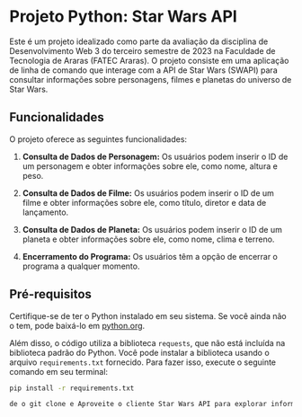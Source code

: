 # Projeto Python: Star Wars API

Este é um projeto idealizado como parte da avaliação da disciplina de Desenvolvimento Web 3 do terceiro semestre de 2023 na Faculdade de Tecnologia de
Araras (FATEC Araras). O projeto consiste em uma aplicação de linha de comando que interage com a API de Star Wars (SWAPI) para consultar informações 
sobre personagens, filmes e planetas do universo de Star Wars.

## Funcionalidades

O projeto oferece as seguintes funcionalidades:

1. **Consulta de Dados de Personagem:** Os usuários podem inserir o ID de um personagem e obter informações sobre ele, como nome, altura e peso.

2. **Consulta de Dados de Filme:** Os usuários podem inserir o ID de um filme e obter informações sobre ele, como título, diretor e data de lançamento.

3. **Consulta de Dados de Planeta:** Os usuários podem inserir o ID de um planeta e obter informações sobre ele, como nome, clima e terreno.

4. **Encerramento do Programa:** Os usuários têm a opção de encerrar o programa a qualquer momento.

## Pré-requisitos

Certifique-se de ter o Python instalado em seu sistema. Se você ainda não o tem, pode baixá-lo em [python.org](https://www.python.org/downloads/).

Além disso, o código utiliza a biblioteca `requests`, que não está incluída na biblioteca padrão do Python. Você pode instalar a biblioteca usando o arquivo `requirements.txt` fornecido. Para fazer isso, execute o seguinte comando em seu terminal:

```bash
pip install -r requirements.txt

de o git clone e Aproveite o cliente Star Wars API para explorar informações sobre o universo Star Wars! 
